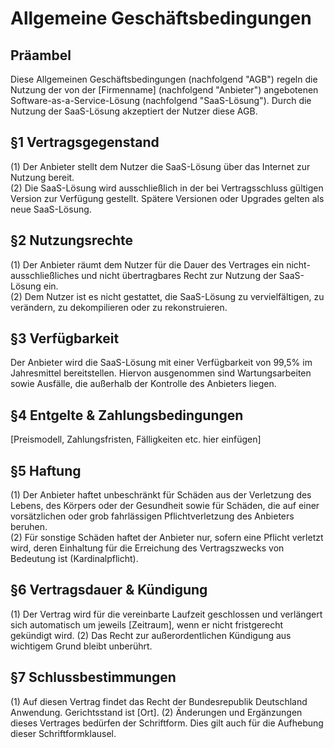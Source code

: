 # Allgemeine Geschäftsbedingungen

## Präambel
Diese Allgemeinen Geschäftsbedingungen (nachfolgend "AGB") regeln die Nutzung der von der [Firmenname] (nachfolgend "Anbieter") angebotenen Software-as-a-Service-Lösung (nachfolgend "SaaS-Lösung"). Durch die Nutzung der SaaS-Lösung akzeptiert der Nutzer diese AGB.

## §1 Vertragsgegenstand
(1) Der Anbieter stellt dem Nutzer die SaaS-Lösung über das Internet zur Nutzung bereit.  
(2) Die SaaS-Lösung wird ausschließlich in der bei Vertragsschluss gültigen Version zur Verfügung gestellt. Spätere Versionen oder Upgrades gelten als neue SaaS-Lösung.

## §2 Nutzungsrechte
(1) Der Anbieter räumt dem Nutzer für die Dauer des Vertrages ein nicht-ausschließliches und nicht übertragbares Recht zur Nutzung der SaaS-Lösung ein.   
(2) Dem Nutzer ist es nicht gestattet, die SaaS-Lösung zu vervielfältigen, zu verändern, zu dekompilieren oder zu rekonstruieren.

## §3 Verfügbarkeit
Der Anbieter wird die SaaS-Lösung mit einer Verfügbarkeit von 99,5% im Jahresmittel bereitstellen. Hiervon ausgenommen sind Wartungsarbeiten sowie Ausfälle, die außerhalb der Kontrolle des Anbieters liegen.

## §4 Entgelte & Zahlungsbedingungen
[Preismodell, Zahlungsfristen, Fälligkeiten etc. hier einfügen]

## §5 Haftung
(1) Der Anbieter haftet unbeschränkt für Schäden aus der Verletzung des Lebens, des Körpers oder der Gesundheit sowie für Schäden, die auf einer vorsätzlichen oder grob fahrlässigen Pflichtverletzung des Anbieters beruhen.  
(2) Für sonstige Schäden haftet der Anbieter nur, sofern eine Pflicht verletzt wird, deren Einhaltung für die Erreichung des Vertragszwecks von Bedeutung ist (Kardinalpflicht).

## §6 Vertragsdauer & Kündigung
(1) Der Vertrag wird für die vereinbarte Laufzeit geschlossen und verlängert sich automatisch um jeweils [Zeitraum], wenn er nicht fristgerecht gekündigt wird.
(2) Das Recht zur außerordentlichen Kündigung aus wichtigem Grund bleibt unberührt.

## §7 Schlussbestimmungen
(1) Auf diesen Vertrag findet das Recht der Bundesrepublik Deutschland Anwendung. Gerichtsstand ist [Ort].
(2) Änderungen und Ergänzungen dieses Vertrages bedürfen der Schriftform. Dies gilt auch für die Aufhebung dieser Schriftformklausel.
